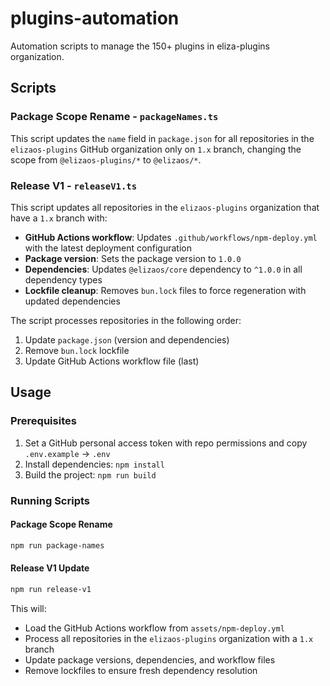 # plugins-automation

Automation scripts to manage the 150+ plugins in eliza-plugins organization.

## Scripts

### Package Scope Rename - `packageNames.ts`

This script updates the `name` field in `package.json` for all repositories in the `elizaos-plugins` GitHub organization only on `1.x` branch, changing the scope from `@elizaos-plugins/*` to `@elizaos/*`.

### Release V1 - `releaseV1.ts`

This script updates all repositories in the `elizaos-plugins` organization that have a `1.x` branch with:

- **GitHub Actions workflow**: Updates `.github/workflows/npm-deploy.yml` with the latest deployment configuration
- **Package version**: Sets the package version to `1.0.0`
- **Dependencies**: Updates `@elizaos/core` dependency to `^1.0.0` in all dependency types
- **Lockfile cleanup**: Removes `bun.lock` files to force regeneration with updated dependencies

The script processes repositories in the following order:

1. Update `package.json` (version and dependencies)
2. Remove `bun.lock` lockfile
3. Update GitHub Actions workflow file (last)

## Usage

### Prerequisites

1. Set a GitHub personal access token with repo permissions and copy `.env.example` -> `.env`
2. Install dependencies: `npm install`
3. Build the project: `npm run build`

### Running Scripts

#### Package Scope Rename

```bash
npm run package-names
```

#### Release V1 Update

```bash
npm run release-v1
```

This will:

- Load the GitHub Actions workflow from `assets/npm-deploy.yml`
- Process all repositories in the `elizaos-plugins` organization with a `1.x` branch
- Update package versions, dependencies, and workflow files
- Remove lockfiles to ensure fresh dependency resolution
